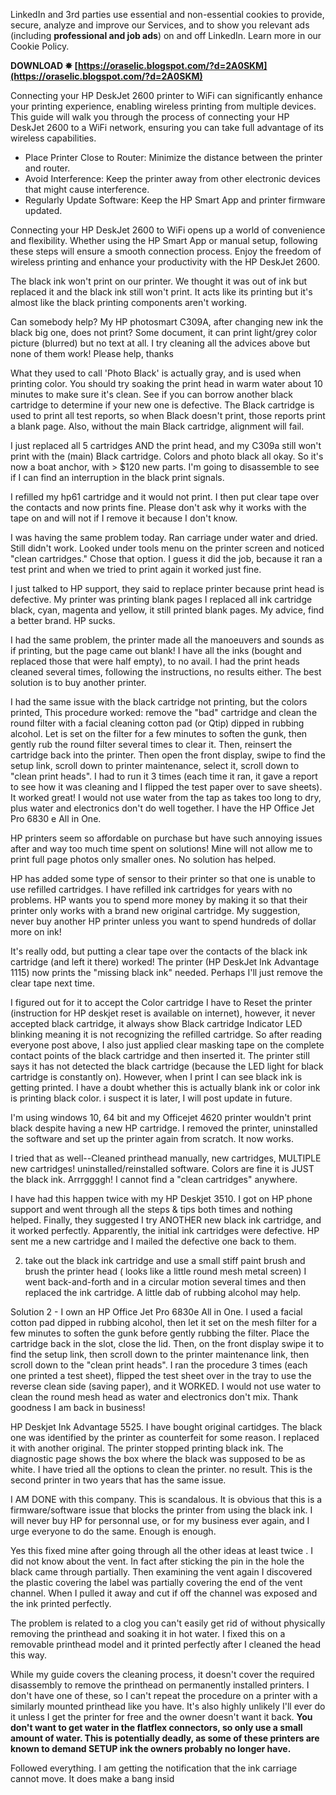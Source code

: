 
 
LinkedIn and 3rd parties use essential and non-essential cookies to provide, secure, analyze and improve our Services, and to show you relevant ads (including **professional and job ads**) on and off LinkedIn. Learn more in our Cookie Policy.
 
**DOWNLOAD ✸ [https://oraselic.blogspot.com/?d=2A0SKM](https://oraselic.blogspot.com/?d=2A0SKM)**


 
Connecting your HP DeskJet 2600 printer to WiFi can significantly enhance your printing experience, enabling wireless printing from multiple devices. This guide will walk you through the process of connecting your HP DeskJet 2600 to a WiFi network, ensuring you can take full advantage of its wireless capabilities.

- Place Printer Close to Router: Minimize the distance between the printer and router.
- Avoid Interference: Keep the printer away from other electronic devices that might cause interference.
- Regularly Update Software: Keep the HP Smart App and printer firmware updated.

Connecting your HP DeskJet 2600 to WiFi opens up a world of convenience and flexibility. Whether using the HP Smart App or manual setup, following these steps will ensure a smooth connection process. Enjoy the freedom of wireless printing and enhance your productivity with the HP DeskJet 2600.
 
The black ink won't print on our printer. We thought it was out of ink but replaced it and the black ink still won't print. It acts like its printing but it's almost like the black printing components aren't working.
 
Can somebody help? My HP photosmart C309A, after changing new ink the black big one, does not print? Some document, it can print light/grey color picture (blurred) but no text at all. I try cleaning all the advices above but none of them work! Please help, thanks
 
What they used to call 'Photo Black' is actually gray, and is used when printing color. You should try soaking the print head in warm water about 10 minutes to make sure it's clean. See if you can borrow another black cartridge to determine if your new one is defective. The Black cartridge is used to print all test reports, so when Black doesn't print, those reports print a blank page. Also, without the main Black cartridge, alignment will fail.
 
I just replaced all 5 cartridges AND the print head, and my C309a still won't print with the (main) Black cartridge. Colors and photo black all okay. So it's now a boat anchor, with > $120 new parts. I'm going to disassemble to see if I can find an interruption in the black print signals.
 
I refilled my hp61 cartridge and it would not print. I then put clear tape over the contacts and now prints fine. Please don't ask why it works with the tape on and will not if I remove it because I don't know.
 
I was having the same problem today. Ran carriage under water and dried. Still didn't work. Looked under tools menu on the printer screen and noticed "clean cartridges." Chose that option. I guess it did the job, because it ran a test print and when we tried to print again it worked just fine.
 
I just talked to HP support, they said to replace printer because print head is defective. My printer was printing blank pages I replaced all ink cartridge black, cyan, magenta and yellow, it still printed blank pages. My advice, find a better brand. HP sucks.
 
I had the same problem, the printer made all the manoeuvers and sounds as if printing, but the page came out blank! I have all the inks (bought and replaced those that were half empty), to no avail. I had the print heads cleaned several times, following the instructions, no results either. The best solution is to buy another printer.
 
I had the same issue with the black cartridge not printing, but the colors printed, This procedure worked: remove the "bad" cartridge and clean the round filter with a facial cleaning cotton pad (or Qtip) dipped in rubbing alcohol. Let is set on the filter for a few minutes to soften the gunk, then gently rub the round filter several times to clear it. Then, reinsert the cartridge back into the printer. Then open the front display, swipe to find the setup link, scroll down to printer maintenance, select it, scroll down to "clean print heads". I had to run it 3 times (each time it ran, it gave a report to see how it was cleaning and I flipped the test paper over to save sheets). It worked great! I would not use water from the tap as takes too long to dry, plus water and electronics don't do well together. I have the HP Office Jet Pro 6830 e All in One.
 
HP printers seem so affordable on purchase but have such annoying issues after and way too much time spent on solutions! Mine will not allow me to print full page photos only smaller ones. No solution has helped.
 
HP has added some type of sensor to their printer so that one is unable to use refilled cartridges. I have refilled ink cartridges for years with no problems. HP wants you to spend more money by making it so that their printer only works with a brand new original cartridge. My suggestion, never buy another HP printer unless you want to spend hundreds of dollar more on ink!
 
It's really odd, but putting a clear tape over the contacts of the black ink cartridge (and left it there) worked! The printer (HP DeskJet Ink Advantage 1115) now prints the "missing black ink" needed. Perhaps I'll just remove the clear tape next time.
 
I figured out for it to accept the Color cartridge I have to Reset the printer (instruction for HP deskjet reset is available on internet), however, it never accepted black cartridge, it always show Black cartridge Indicator LED blinking meaning it is not recognizing the refilled cartridge. So after reading everyone post above, I also just applied clear masking tape on the complete contact points of the black cartridge and then inserted it. The printer still says it has not detected the black cartridge (because the LED light for black cartridge is constantly on). However, when I print I can see black ink is getting printed. I have a doubt whether this is actually blank ink or color ink is printing black color. i suspect it is later, I will post update in future.
 
I'm using windows 10, 64 bit and my Officejet 4620 printer wouldn't print black despite having a new HP cartridge. I removed the printer, uninstalled the software and set up the printer again from scratch. It now works.
 
I tried that as well--Cleaned printhead manually, new cartridges, MULTIPLE new cartridges! uninstalled/reinstalled software. Colors are fine it is JUST the black ink. Arrrggggh! I cannot find a "clean cartridges" anywhere.
 
I have had this happen twice with my HP Deskjet 3510. I got on HP phone support and went through all the steps & tips both times and nothing helped. Finally, they suggested I try ANOTHER new black ink cartridge, and it worked perfectly. Apparently, the initial ink cartridges were defective. HP sent me a new cartridge and I mailed the defective one back to them.
 
2) take out the black ink cartridge and use a small stiff paint brush and brush the printer head ( looks like a little round mesh metal screen) I went back-and-forth and in a circular motion several times and then replaced the ink cartridge. A little dab of rubbing alcohol may help.
 
Solution 2 - I own an HP Office Jet Pro 6830e All in One. I used a facial cotton pad dipped in rubbing alcohol, then let it set on the mesh filter for a few minutes to soften the gunk before gently rubbing the filter. Place the cartridge back in the slot, close the lid. Then, on the front display swipe it to find the setup link, then scroll down to the printer maintenance link, then scroll down to the "clean print heads". I ran the procedure 3 times (each one printed a test sheet), flipped the test sheet over in the tray to use the reverse clean side (saving paper), and it WORKED. I would not use water to clean the round mesh head as water and electronics don't mix. Thank goodness I am back in business!
 
HP Deskjet Ink Advantage 5525. I have bought original cartidges. The black one was identified by the printer as counterfeit for some reason. I replaced it with another original. The printer stopped printing black ink. The diagnostic page shows the box where the black was supposed to be as white. I have tried all the options to clean the printer. no result. This is the second printer in two years that has the same issue.
 
I AM DONE with this company. This is scandalous. It is obvious that this is a firmware/software issue that blocks the printer from using the black ink. I will never buy HP for personnal use, or for my business ever again, and I urge everyone to do the same. Enough is enough.
 
Yes this fixed mine after going through all the other ideas at least twice . I did not know about the vent. In fact after sticking the pin in the hole the black came through partially. Then examining the vent again I discovered the plastic covering the label was partially covering the end of the vent channel. When I pulled it away and cut if off the channel was exposed and the ink printed perfectly.
 
The problem is related to a clog you can't easily get rid of without physically removing the printhead and soaking it in hot water. I fixed this on a removable printhead model and it printed perfectly after I cleaned the head this way.
 
While my guide covers the cleaning process, it doesn't cover the required disassembly to remove the printhead on permanently installed printers. I don't have one of these, so I can't repeat the procedure on a printer with a similarly mounted printhead like you have. It's also highly unlikely I'll ever do it unless I get the printer for free and the owner doesn't want it back. **You don't want to get water in the flatflex connectors, so only use a small amount of water. This is potentially deadly, as some of these printers are known to demand SETUP ink the owners probably no longer have.**
 
Followed everything. I am getting the notification that the ink carriage cannot move. It does make a bang insid